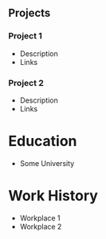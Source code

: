 ## Projects
### Project 1
- Description
- Links

### Project 2
- Description
- Links

# Education
- Some University

# Work History
- Workplace 1
- Workplace 2
  
